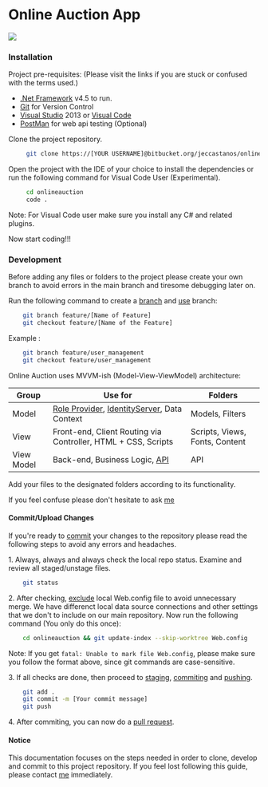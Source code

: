 # Online Auction App

![](https://ih0.redbubble.net/image.416412087.0587/flat,128x,075,f-pad,128x128,f8f8f8.jpg) 

### Installation

Project pre-requisites: (Please visit the links if you are stuck or confused with the terms used.)

- [.Net Framework](https://dotnet.microsoft.com/) v4.5 to run.
- [Git](https://git-scm.com/) for Version Control
- [Visual Studio](https://marketplace.visualstudio.com) 2013 or [Visual Code](https://visualstudio.microsoft.com)
- [PostMan](https://www.getpostman.com/) for web api testing (Optional)

Clone the project repository.

```sh
     git clone https://[YOUR USERNAME]@bitbucket.org/jeccastanos/onlineauction.git
```

Open the project with the IDE of your choice to install the dependencies 
or run the following command for Visual Code User (Experimental).

```sh
     cd onlineauction
     code .
```

Note: For Visual Code user make sure you install any C# and related plugins.

Now start coding!!!

### Development

Before adding any files or folders to the project please create your own branch to avoid errors in the main branch and tiresome debugging later on.

Run the following command to create a [branch](https://git-scm.com/docs/git-branch) and [use](https://git-scm.com/docs/git-checkout) branch:

```sh
    git branch feature/[Name of Feature]
    git checkout feature/[Name of the Feature]
```

Example :

```sh
    git branch feature/user_management
    git checkout feature/user_management
```

Online Auction uses MVVM-ish (Model-View-ViewModel) architecture:


| Group |  Use for| Folders|
| ------ | ------ |------|
| Model | [Role Provider](https://dotnettutorials.net/lesson/role-based-authentication-in-mvc/), [IdentityServer](https://dotnettutorials.net/lesson/forms-authentication-in-mvc/), Data Context | Models, Filters |
| View | Front-end, Client Routing via Controller, HTML + CSS, Scripts| Scripts, Views, Fonts, Content|
| View Model | Back-end, Business Logic, [API](https://docs.microsoft.com/en-us/aspnet/web-api/overview/getting-started-with-aspnet-web-api/tutorial-your-first-web-api) | API|

Add your files to the designated folders according to its functionality.

If you feel confuse please don't hesitate to ask [me](https://www.facebook.com/js.castanos)

#### Commit/Upload Changes
If you're ready to [commit](https://git-scm.com/docs/git-commit) your changes to the repository please read the following steps to avoid any errors and headaches.

1\. Always, always and always check the local repo status. Examine and review all staged/unstage files.

```sh
    git status
```

2\. After checking, [exclude](https://compiledsuccessfully.dev/git-skip-worktree/) local Web.config file to avoid unnecessary merge. We have differenct local data source connections and other settings that we don't to include on our main repository.  Now run the following command (You only do this once):

```sh
    cd onlineauction && git update-index --skip-worktree Web.config
```

Note:  If you get ` fatal: Unable to mark file Web.config `, please make sure you follow the format above, since git commands are case-sensitive.

3\. If all checks are done, then proceed to [staging](https://git-scm.com/docs/git-add), [commiting](https://git-scm.com/docs/git-commit) and [pushing](https://git-scm.com/docs/git-push).

```sh
    git add .
    git commit -m [Your commit message]
    git push
```

4\. After commiting, you can now do a [pull request](https://confluence.atlassian.com/bitbucket/create-a-pull-request-to-merge-your-change-774243413.html). 


#### Notice
This documentation focuses on the steps needed in order to clone, develop and commit to this project repository. If you feel lost following this guide, please contact [me](https://www.facebook.com/js.castanos) immediately.

